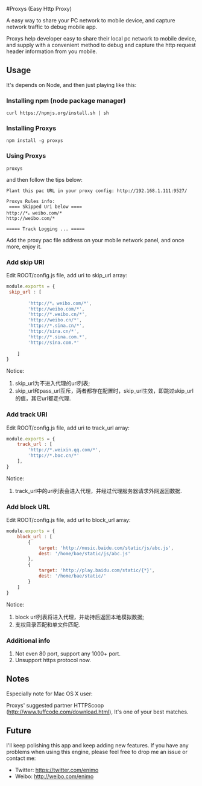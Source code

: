 #Proxys (Easy Http Proxy)

A easy way to share your PC network to mobile device, and capture network traffic to debug mobile app.

Proxys help developer easy to share their local pc network to mobile device, and supply with a convenient method to debug and capture the http request header information  from you mobile.

## Usage

It's depends on Node, and then just playing like this:

### Installing npm (node package manager)

```
curl https://npmjs.org/install.sh | sh
```

### Installing Proxys

```
npm install -g proxys
```
### Using Proxys
```
proxys
```
and then follow the tips below:
```shell
Plant this pac URL in your proxy config: http://192.168.1.111:9527/

Proxys Rules info: 
 ==== Skipped Uri below ====
http://*。weibo.com/* 
http://weibo.com/* 

===== Track Logging ... =====
```
Add the proxy pac file address on your mobile network panel, and once more, enjoy it.

### Add skip URI

Edit ROOT/config.js file, add uri to skip_url array:
```javascript
module.exports = {
 skip_url : [ 
    	
		'http://*。weibo.com/*',
		'http://weibo.com/*',
    	'http://*.weibo.cn/*',
		'http://weibo.cn/*',
		'http://*.sina.cn/*',
		'http://sina.cn/*',
		'http://*.sina.com.*',
		'http://sina.com.*'
		
	]
}
```
Notice:
1. skip_url为不进入代理的url列表;
2. skip_url和pass_url互斥，两者都存在配置时，skip_url生效，即跳过skip_url的值，其它url都走代理.

### Add track URI

Edit ROOT/config.js file, add uri to track_url array:
```javascript
module.exports = {
	track_url : [ 
    	'http://*.weixin.qq.com/*',
    	'http://*.boc.cn/*'
	],
}
```
Notice:
1. track_url中的uri列表会进入代理，并经过代理服务器请求外网返回数据.

### Add block URL

Edit ROOT/config.js file, add url to block_url array:
```javascript
module.exports = {
	block_url : [ 
		{ 
			target: 'http://music.baidu.com/static/js/abc.js',
			dest: '/home/bae/static/js/abc.js'
		},
		{ 
			target: 'http://play.baidu.com/static/{*}',
			dest: '/home/bae/static/'
		}
	]
}
```
Notice:
1. block url列表将进入代理，并劫持后返回本地模拟数据;
2. 支权目录匹配和单文件匹配.

### Additional info

1. Not even 80 port, support any 1000+ port.
2. Unsupport https protocol now.

## Notes

Especially note for Mac OS X user:

Proxys' suggested partner HTTPScoop (http://www.tuffcode.com/download.html), It's one of your best matches.

## Future 

I'll keep polishing this app and keep adding new features. If you have any problems when using this engine, please feel free to drop me an issue or contact me:

* Twitter: https://twitter.com/enimo
* Weibo: http://weibo.com/enimo





